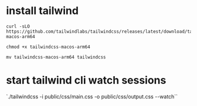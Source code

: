 # install tailwind
```
curl -sLO https://github.com/tailwindlabs/tailwindcss/releases/latest/download/tailwindcss-macos-arm64

chmod +x tailwindcss-macos-arm64

mv tailwindcss-macos-arm64 tailwindcss
```

# start tailwind cli watch sessions
`./tailwindcss -i public/css/main.css -o public/css/output.css --watch``